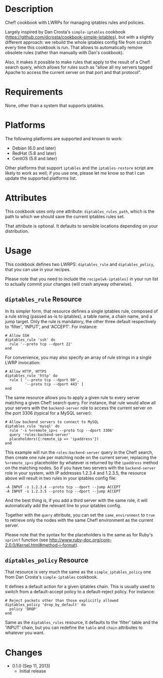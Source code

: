 Description
===========

Chef! cookbook with LWRPs for managing iptables rules and policies.

Largely inspired by Dan Crosta's `simple-iptables` cookbook (https://github.com/dcrosta/cookbook-simple-iptables), but with a slightly different approach: we rebuild the whole iptables config file from scratch every time this cookbook is run. That allows to automatically remove obsolete rules (rather than manually with Dan's cookbook).

Also, it makes it possible to make rules that apply to the result of a Chef! search query, which allows for rules such as "allow all my servers tagged Apache to access the current server on that port and that protocol".


Requirements
============

None, other than a system that supports iptables.


Platforms
=========

The following platforms are supported and known to work:

* Debian (6.0 and later)
* RedHat (5.8 and later)
* CentOS (5.8 and later)

Other platforms that support `iptables` and the `iptables-restore` script
are likely to work as well; if you use one, please let me know so that I can
update the supported platforms list.


Attributes
==========

This cookbook uses only one attribute: `diptables_rules_path`, which is the path to which we should save the current iptables rules set.

That attribute is optional. It defaults to sensible locations depending on your distribution.


Usage
=====

This cookbook defines two LWRPS: `diptables_rule` and `diptables_policy`, that you can use in your recipes.

Please note that you need to include the `recipe[wk-iptables]` in your run list to actually commit your changes (will crash anyway otherwise).

`diptables_rule` Resource
-------------------------

In its simpler form, that resource defines a single iptables rule, composed of a rule string (passed as-is to iptables), a table name, a chain name, and a jump target. Only the rule is mandatory, the other three default respectively to 'filter', 'INPUT', and 'ACCEPT'. For instance:

    # Allow SSH
    diptables_rule 'ssh' do
      rule '--proto tcp --dport 22'
    end

For convenience, you may also specify an array of rule strings in a single LWRP invocation:

    # Allow HTTP, HTTPS
    diptables_rule 'http' do
      rule [ '--proto tcp --dport 80',
             '--proto tcp --dport 443' ]
    end

The same resource allows you to apply a given rule to every server matching a given Chef! search query. For instance, that rule would allow all your servers with the `backend-server` role to access the current server on the port 3306 (typical for a MySQL server):

    # Allow backend servers to connect to MySQL
    diptables_rule 'mysql' do
      rule '-s %<remote_ip>s --proto tcp --dport 3306'
      query 'roles:backend-server'
      placeholders({:remote_ip => 'ipaddress'})
    end

This example will run the `roles:backend-server` query in the Chef! search, then create one rule per matching node on the current server, replacing the `%<remote_ip>s` placeholder by whatever is returned by the `ipaddress` method on the matching nodes. So if you have two servers with the `backend-server` role in your system, with IP addresses 1.2.3.4 and 1.2.3.5, the resource above will result in two rules in your iptables config file:

    -A INPUT -s 1.2.3.4 --proto tcp --dport --jump ACCEPT
    -A INPUT -s 1.2.3.5 --proto tcp --dport --jump ACCEPT

And the best thing is, if you add a third server with the same role, it will automatically add the relevant line to your iptables config.

Together with the `query` attribute, you can set the `same_environment` to `true` to retrieve only the nodes with the same Chef! environment as the current server.

Please note that the syntax for the placeholders is the same as for Ruby's `sprintf` function (see http://www.ruby-doc.org/core-2.0.0/Kernel.html#method-i-format).

`diptables_policy` Resource
---------------------------

That resource is very much the same as the `simple_iptables_policy` one from Dan Crosta's `simple-iptables` cookbook.

It defines a default action for a given iptables chain. This is usually used to switch from a default-accept policy to a default-reject policy. For instance:

    # Reject packets other than those explicitly allowed
    diptables_policy 'drop_by_default' do
      policy 'DROP'
    end

Same as the `diptables_rules` resource, it defaults to the 'filter' table and the 'INPUT' chain, but you can redefine the `table` and `chain` attributes to whatever you want.


Changes
=======

* 0.1.0 (Sep 11, 2013)
    * Initial release


